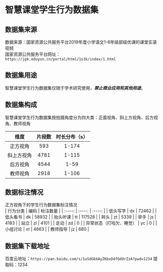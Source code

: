 # 智慧课堂学生行为数据集<br/>

## 数据集来源
数据来源：国家资源公共服务平台2019年度小学语文1-6年级部级优课的课堂实录视频<br/>
国家资源公共服务平台网址：`https://jpk.eduyun.cn/portal/html/1s1k/index/1.html`<br/>
## 数据集用途
智慧课堂学生行为数据集仅限于学术研究使用，___禁止商业应用和其他用途___。<br/>
## 数据集构成
智慧课堂学生行为数据集按拍摄角度分为四大类：正面视角、斜上方视角、后方视角、教师视角<br/>

| 维度 | 片段数 | 时长分布（s） |
| :----: | :----: | :----: |
| 正方视角 | 593 | 1-174 |
| 斜上方视角 | 4781 | 1-115 |
| 后方视角 | 4544 | 1-59 |
| 教师视角 | 2918 | 1-106 |

## 数据标注情况
正方视角下的学生行为数据集标注情况<br/>
| 行为分类 | 编码 | 标注数量 |
| :----: | :----: | :----: |
| 低头写字 | dx | 72462 |
| 低头看书 | dk | 58932 |
| 抬头听课 | tt | 117528 |
| 转头 | zt | 5339 |
| 举手 | js | 4183 |
| 站立 | zl | 4101 |
| 走动 | zd | 0 |
| 异常状态（打哈欠、睡觉） | yc | 0 |
| 小组讨论 | xt | 4663 |
| 教师指导 | jz | 680 |

## 数据集下载地址
百度云地址：`https://pan.baidu.com/s/1uSdGbXAyZKbxD4fQdOrZzA?pwd=1234`  提取码：1234<br/>



